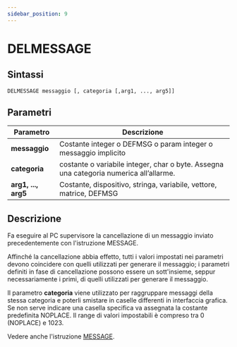 ```yaml
---
sidebar_position: 9
---
```


# DELMESSAGE

## Sintassi

  ```
DELMESSAGE messaggio [, categoria [,arg1, ..., arg5]]
  ```

## Parametri
|Parametro            | Descrizione                                                                                                                   |                
|---------------------|-------------------------------------------------------------------------------------------------------------------------------|
| **messaggio**       | 	Costante integer o DEFMSG o param integer o messaggio implicito                                                             |
| **categoria**       | 	costante o variabile integer, char o byte. Assegna una categoria numerica all’allarme.                                      |
| **arg1, ..., arg5** | 	Costante, dispositivo, stringa, variabile, vettore, matrice, DEFMSG                                                         |

## Descrizione
Fa eseguire al PC supervisore la cancellazione di un messaggio inviato precedentemente con l'istruzione MESSAGE.

Affinché la cancellazione abbia effetto, tutti i valori impostati nei parametri devono coincidere con quelli utilizzati per generare il messaggio; i parametri definiti in fase di cancellazione possono essere un sott'insieme, seppur necessariamente i primi, di quelli utilizzati per generare il messaggio. 

Il parametro **categoria** viene utilizzato per raggruppare messaggi della stessa categoria e poterli smistare in caselle differenti in interfaccia grafica. Se non serve indicare una casella specifica va assegnata la costante predefinita NOPLACE. Il range di valori impostabili è compreso tra 0 (NOPLACE) e 1023. 

Vedere anche l'istruzione [MESSAGE](MESSAGE.md).